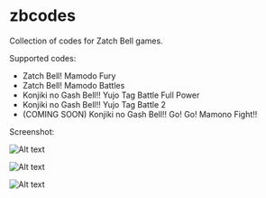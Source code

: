 # zbcodes
Collection of codes for Zatch Bell games.


Supported codes:

- Zatch Bell! Mamodo Fury
- Zatch Bell! Mamodo Battles
- Konjiki no Gash Bell!! Yujo Tag Battle Full Power
- Konjiki no Gash Bell!! Yujo Tag Battle 2
- (COMING SOON) Konjiki no Gash Bell!! Go! Go! Mamono Fight!!


Screenshot:

![Alt text](https://user-images.githubusercontent.com/6880539/157973614-d6df6e62-38e8-4fd0-938f-2c566590dcb8.png?raw=true "P2 costumes")

![Alt text](https://user-images.githubusercontent.com/6880539/157974135-5c19bf6a-04fd-4f5f-aaca-e58b57c857f8.jpg?raw=true "Character Loader")

![Alt text](https://user-images.githubusercontent.com/6880539/157974156-a37cb8f7-83aa-4329-827e-5005c90c9754.jpg?raw=true "MOONJUMP")
